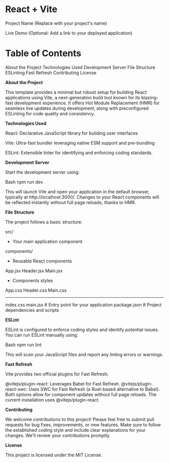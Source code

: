 # React + Vite

Project Name (Replace with your project's name)

Live Demo (Optional: Add a link to your deployed application)

# Table of Contents

About the Project
Technologies Used
Development Server
File Structure
ESLinting
Fast Refresh
Contributing
License

**About the Project**

This template provides a minimal but robust setup for building React applications using Vite, a next-generation build tool known for its blazing-fast development experience. It offers Hot Module Replacement (HMR) for seamless live updates during development, along with preconfigured ESLinting for code quality and consistency.

**Technologies Used**

React: Declarative JavaScript library for building user interfaces

Vite: Ultra-fast bundler leveraging native ESM support and pre-bundling

ESLint: Extensible linter for identifying and enforcing coding standards.

**Development Server**

Start the development server using:

Bash
npm run dev

This will launch Vite and open your application in the default browser, typically at http://localhost:3000/. Changes to your React components will be reflected instantly without full page reloads, thanks to HMR.

**File Structure**

The project follows a basic structure:

src/

- Your main application component

components/

- Reusable React components

App.jsx
Header.jsx
Main.jsx

- Components styles

App.css
Header.css
Main.css

---

index.css
main.jsx # Entry point for your application
package.json # Project dependencies and scripts

**ESLint**

ESLint is configured to enforce coding styles and identify potential issues. You can run ESLint manually using:

Bash
npm run lint

This will scan your JavaScript files and report any linting errors or warnings.

**Fast Refresh**

Vite provides two official plugins for Fast Refresh:

@vitejs/plugin-react: Leverages Babel for Fast Refresh.
@vitejs/plugin-react-swc: Uses SWC for Fast Refresh (a Rust-based alternative to Babel).
Both options allow for component updates without full page reloads. The current installation uses @vitejs/plugin-react.

**Contributing**

We welcome contributions to this project! Please feel free to submit pull requests for bug fixes, improvements, or new features. Make sure to follow the established coding style and include clear explanations for your changes. We'll review your contributions promptly.

**License**

This project is licensed under the MIT License.
